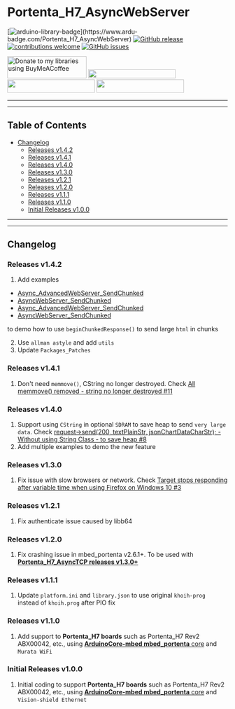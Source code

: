 # Portenta_H7_AsyncWebServer

[![arduino-library-badge](https://www.ardu-badge.com/badge/Portenta_H7_AsyncWebServer.svg?)](https://www.ardu-badge.com/Portenta_H7_AsyncWebServer)
[![GitHub release](https://img.shields.io/github/release/khoih-prog/Portenta_H7_AsyncWebServer.svg)](https://github.com/khoih-prog/Portenta_H7_AsyncWebServer/releases)
[![contributions welcome](https://img.shields.io/badge/contributions-welcome-brightgreen.svg?style=flat)](#Contributing)
[![GitHub issues](https://img.shields.io/github/issues/khoih-prog/Portenta_H7_AsyncWebServer.svg)](http://github.com/khoih-prog/Portenta_H7_AsyncWebServer/issues)

<a href="https://www.buymeacoffee.com/khoihprog6" title="Donate to my libraries using BuyMeACoffee"><img src="https://cdn.buymeacoffee.com/buttons/v2/default-yellow.png" alt="Donate to my libraries using BuyMeACoffee" style="height: 50px !important;width: 181px !important;" ></a>
<a href="https://www.buymeacoffee.com/khoihprog6" title="Donate to my libraries using BuyMeACoffee"><img src="https://img.shields.io/badge/buy%20me%20a%20coffee-donate-orange.svg?logo=buy-me-a-coffee&logoColor=FFDD00" style="height: 20px !important;width: 200px !important;" ></a>
<a href="https://profile-counter.glitch.me/khoih-prog/count.svg" title="Total khoih-prog Visitor count"><img src="https://profile-counter.glitch.me/khoih-prog/count.svg" style="height: 30px;width: 200px;"></a>
<a href="https://profile-counter.glitch.me/khoih-prog-Portenta_H7_AsyncWebServer/count.svg" title="Visitor count"><img src="https://profile-counter.glitch.me/khoih-prog-Portenta_H7_AsyncWebServer/count.svg" style="height: 30px;width: 200px;"></a>

---
---

## Table of Contents

* [Changelog](#changelog)
  * [Releases v1.4.2](#Releases-v142)
  * [Releases v1.4.1](#Releases-v141)
  * [Releases v1.4.0](#Releases-v140)
  * [Releases v1.3.0](#Releases-v130)
  * [Releases v1.2.1](#Releases-v121)
  * [Releases v1.2.0](#Releases-v120)
  * [Releases v1.1.1](#Releases-v111)
  * [Releases v1.1.0](#Releases-v110)
  * [Initial Releases v1.0.0](#Initial-Releases-v100)

---
---

## Changelog

### Releases v1.4.2

1. Add examples 

- [Async_AdvancedWebServer_SendChunked](https://github.com/khoih-prog/Portenta_H7_AsyncWebServer/tree/main/examples/Ethernet/Async_AdvancedWebServer_SendChunked)
- [AsyncWebServer_SendChunked](https://github.com/khoih-prog/Portenta_H7_AsyncWebServer/tree/main/examples/Ethernet/AsyncWebServer_SendChunked)
- [Async_AdvancedWebServer_SendChunked](https://github.com/khoih-prog/Portenta_H7_AsyncWebServer/tree/main/examples/WiFi/Async_AdvancedWebServer_SendChunked)
- [AsyncWebServer_SendChunked](https://github.com/khoih-prog/Portenta_H7_AsyncWebServer/tree/main/examples/WiFi/AsyncWebServer_SendChunked)
 
to demo how to use `beginChunkedResponse()` to send large `html` in chunks
 
2. Use `allman astyle` and add `utils`
3. Update `Packages_Patches`

### Releases v1.4.1

1. Don't need `memmove()`, CString no longer destroyed. Check [All memmove() removed - string no longer destroyed #11](https://github.com/khoih-prog/Portenta_H7_AsyncWebServer/pull/11)

### Releases v1.4.0

1. Support using `CString` in optional `SDRAM` to save heap to send `very large data`. Check [request->send(200, textPlainStr, jsonChartDataCharStr); - Without using String Class - to save heap #8](https://github.com/khoih-prog/Portenta_H7_AsyncWebServer/pull/8)
2. Add multiple examples to demo the new feature

### Releases v1.3.0

1. Fix issue with slow browsers or network. Check [Target stops responding after variable time when using Firefox on Windows 10 #3](https://github.com/khoih-prog/AsyncWebServer_RP2040W/issues/3)

### Releases v1.2.1

1. Fix authenticate issue caused by libb64

### Releases v1.2.0

1. Fix crashing issue in mbed_portenta v2.6.1+. To be used with [**Portenta_H7_AsyncTCP releases v1.3.0+**](https://github.com/khoih-prog/Portenta_H7_AsyncTCP/releases/tag/v1.3.0)

### Releases v1.1.1

1. Update `platform.ini` and `library.json` to use original `khoih-prog` instead of `khoih.prog` after PIO fix


### Releases v1.1.0

1. Add support to  **Portenta_H7 boards** such as Portenta_H7 Rev2 ABX00042, etc., using [**ArduinoCore-mbed mbed_portenta** core](https://github.com/arduino/ArduinoCore-mbed) and `Murata WiFi`

### Initial Releases v1.0.0

1. Initial coding to support **Portenta_H7 boards** such as Portenta_H7 Rev2 ABX00042, etc., using [**ArduinoCore-mbed mbed_portenta** core](https://github.com/arduino/ArduinoCore-mbed) and `Vision-shield Ethernet`
